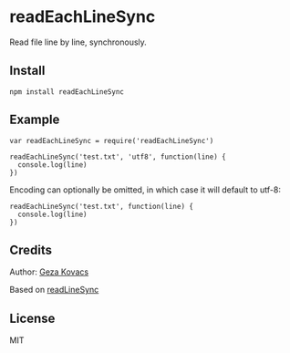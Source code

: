 # readEachLineSync

Read file line by line, synchronously.

## Install

    npm install readEachLineSync

## Example

    var readEachLineSync = require('readEachLineSync')
    
    readEachLineSync('test.txt', 'utf8', function(line) {
      console.log(line)
    })

Encoding can optionally be omitted, in which case it will default to utf-8:

    readEachLineSync('test.txt', function(line) {
      console.log(line)
    })

## Credits

Author: [Geza Kovacs](http://github.com/gkovacs)

Based on [readLineSync](https://gist.github.com/Basemm/9700229)

## License

MIT
